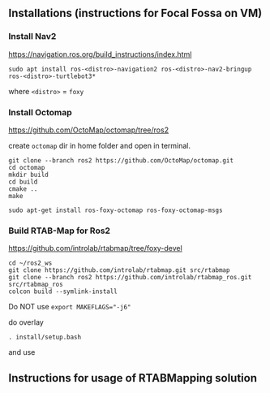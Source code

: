 ## Installations (instructions for Focal Fossa on VM)

### Install Nav2
https://navigation.ros.org/build_instructions/index.html
```
sudo apt install ros-<distro>-navigation2 ros-<distro>-nav2-bringup ros-<distro>-turtlebot3*
```
where `<distro>` = `foxy`

### Install Octomap
https://github.com/OctoMap/octomap/tree/ros2

create `octomap` dir in home folder and open in terminal.
```
git clone --branch ros2 https://github.com/OctoMap/octomap.git
cd octomap
mkdir build
cd build
cmake ..
make
```

```
sudo apt-get install ros-foxy-octomap ros-foxy-octomap-msgs
```

### Build RTAB-Map for Ros2
https://github.com/introlab/rtabmap/tree/foxy-devel

```
cd ~/ros2_ws
git clone https://github.com/introlab/rtabmap.git src/rtabmap
git clone --branch ros2 https://github.com/introlab/rtabmap_ros.git src/rtabmap_ros
colcon build --symlink-install
```
Do NOT use  `export MAKEFLAGS="-j6"`

do overlay
```
. install/setup.bash
```
and use 

## Instructions for usage of RTABMapping solution